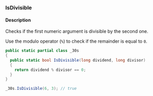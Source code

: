 ### IsDivisible

#### Description
Checks if the first numeric argument is divisible by the second one.

Use the modulo operator (`%`) to check if the remainder is equal to `0`.

```csharp
public static partial class _30s 
{
  public static bool IsDivisible(long dividend, long divisor) 
  {
    return dividend % divisor == 0;
  }
}
```

```csharp
_30s.IsDivisible(6, 3); // true
```
